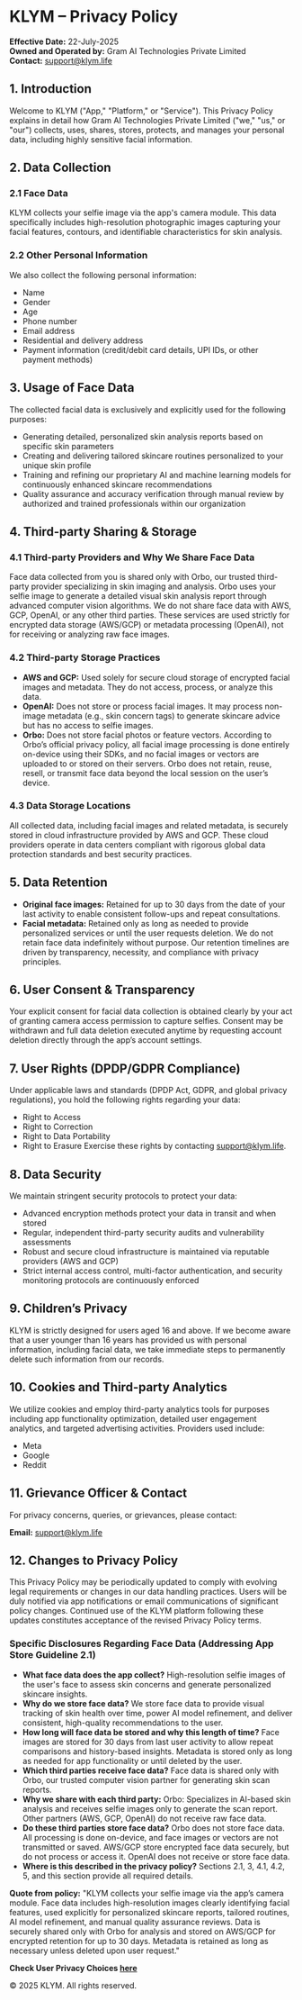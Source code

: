# KLYM – Privacy Policy

**Effective Date:** 22-July-2025  
**Owned and Operated by:** Gram AI Technologies Private Limited  
**Contact:** support@klym.life

## 1. Introduction
Welcome to KLYM ("App," "Platform," or "Service"). This Privacy Policy explains in detail how Gram AI Technologies Private Limited ("we," "us," or "our") collects, uses, shares, stores, protects, and manages your personal data, including highly sensitive facial information.

## 2. Data Collection
### 2.1 Face Data
KLYM collects your selfie image via the app's camera module. This data specifically includes high-resolution photographic images capturing your facial features, contours, and identifiable characteristics for skin analysis.
### 2.2 Other Personal Information
We also collect the following personal information:
- Name
- Gender
- Age
- Phone number
- Email address
- Residential and delivery address
- Payment information (credit/debit card details, UPI IDs, or other payment methods)

## 3. Usage of Face Data
The collected facial data is exclusively and explicitly used for the following purposes:
- Generating detailed, personalized skin analysis reports based on specific skin parameters
- Creating and delivering tailored skincare routines personalized to your unique skin profile
- Training and refining our proprietary AI and machine learning models for continuously enhanced skincare recommendations
- Quality assurance and accuracy verification through manual review by authorized and trained professionals within our organization

## 4. Third-party Sharing & Storage
### 4.1 Third-party Providers and Why We Share Face Data
Face data collected from you is shared only with Orbo, our trusted third-party provider specializing in skin imaging and analysis. Orbo uses your selfie image to generate a detailed visual skin analysis report through advanced computer vision algorithms.
We do not share face data with AWS, GCP, OpenAI, or any other third parties. These services are used strictly for encrypted data storage (AWS/GCP) or metadata processing (OpenAI), not for receiving or analyzing raw face images.
### 4.2 Third-party Storage Practices
- **AWS and GCP:** Used solely for secure cloud storage of encrypted facial images and metadata. They do not access, process, or analyze this data.
- **OpenAI:** Does not store or process facial images. It may process non-image metadata (e.g., skin concern tags) to generate skincare advice but has no access to selfie images.
- **Orbo:** Does not store facial photos or feature vectors. According to Orbo’s official privacy policy, all facial image processing is done entirely on-device using their SDKs, and no facial images or vectors are uploaded to or stored on their servers. Orbo does not retain, reuse, resell, or transmit face data beyond the local session on the user’s device.
### 4.3 Data Storage Locations
All collected data, including facial images and related metadata, is securely stored in cloud infrastructure provided by AWS and GCP. These cloud providers operate in data centers compliant with rigorous global data protection standards and best security practices.

## 5. Data Retention
- **Original face images:** Retained for up to 30 days from the date of your last activity to enable consistent follow-ups and repeat consultations.
- **Facial metadata:** Retained only as long as needed to provide personalized services or until the user requests deletion.
We do not retain face data indefinitely without purpose. Our retention timelines are driven by transparency, necessity, and compliance with privacy principles.

## 6. User Consent & Transparency
Your explicit consent for facial data collection is obtained clearly by your act of granting camera access permission to capture selfies. Consent may be withdrawn and full data deletion executed anytime by requesting account deletion directly through the app’s account settings.

## 7. User Rights (DPDP/GDPR Compliance)
Under applicable laws and standards (DPDP Act, GDPR, and global privacy regulations), you hold the following rights regarding your data:
- Right to Access
- Right to Correction
- Right to Data Portability
- Right to Erasure
Exercise these rights by contacting support@klym.life.

## 8. Data Security
We maintain stringent security protocols to protect your data:
- Advanced encryption methods protect your data in transit and when stored
- Regular, independent third-party security audits and vulnerability assessments
- Robust and secure cloud infrastructure is maintained via reputable providers (AWS and GCP)
- Strict internal access control, multi-factor authentication, and security monitoring protocols are continuously enforced

## 9. Children’s Privacy
KLYM is strictly designed for users aged 16 and above. If we become aware that a user younger than 16 years has provided us with personal information, including facial data, we take immediate steps to permanently delete such information from our records.

## 10. Cookies and Third-party Analytics
We utilize cookies and employ third-party analytics tools for purposes including app functionality optimization, detailed user engagement analytics, and targeted advertising activities. Providers used include:
- Meta
- Google
- Reddit

## 11. Grievance Officer & Contact
For privacy concerns, queries, or grievances, please contact:

**Email:** support@klym.life

## 12. Changes to Privacy Policy
This Privacy Policy may be periodically updated to comply with evolving legal requirements or changes in our data handling practices. Users will be duly notified via app notifications or email communications of significant policy changes. Continued use of the KLYM platform following these updates constitutes acceptance of the revised Privacy Policy terms.

### Specific Disclosures Regarding Face Data (Addressing App Store Guideline 2.1)
- **What face data does the app collect?**
High-resolution selfie images of the user's face to assess skin concerns and generate personalized skincare insights.
- **Why do we store face data?**
We store face data to provide visual tracking of skin health over time, power AI model refinement, and deliver consistent, high-quality recommendations to the user.
- **How long will face data be stored and why this length of time?**
Face images are stored for 30 days from last user activity to allow repeat comparisons and history-based insights. Metadata is stored only as long as needed for app functionality or until deleted by the user.
- **Which third parties receive face data?**
Face data is shared only with Orbo, our trusted computer vision partner for generating skin scan reports.
- **Why we share with each third party:**
Orbo: Specializes in AI-based skin analysis and receives selfie images only to generate the scan report. Other partners (AWS, GCP, OpenAI) do not receive raw face data.
- **Do these third parties store face data?**
Orbo does not store face data. All processing is done on-device, and face images or vectors are not transmitted or saved.
AWS/GCP store encrypted face data securely, but do not process or access it.
OpenAI does not receive or store face data.
- **Where is this described in the privacy policy?**
Sections 2.1, 3, 4.1, 4.2, 5, and this section provide all required details.

**Quote from policy:**
"KLYM collects your selfie image via the app’s camera module. Face data includes high-resolution images clearly identifying facial features, used explicitly for personalized skincare reports, tailored routines, AI model refinement, and manual quality assurance reviews. Data is securely shared only with Orbo for analysis and stored on AWS/GCP for encrypted retention for up to 30 days. Metadata is retained as long as necessary unless deleted upon user request."

**Check User Privacy Choices [here](#)**

© 2025 KLYM. All rights reserved.
